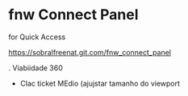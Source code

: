 # fnw Connect Panel
for Quick Access

https://sobralfreenat.git.com/fnw_connect_panel

. Viabiidade 360
- Clac ticket MEdio
(ajujstar tamanho do viewport
